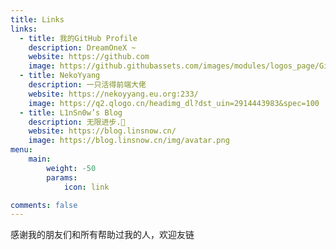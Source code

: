 ```yaml
---
title: Links
links:
  - title: 我的GitHub Profile
    description: DreamOneX ~
    website: https://github.com
    image: https://github.githubassets.com/images/modules/logos_page/GitHub-Mark.png
  - title: NekoYyang
    description: 一只活得前端大佬
    website: https://nekoyyang.eu.org:233/
    image: https://q2.qlogo.cn/headimg_dl?dst_uin=2914443983&spec=100
  - title: L1nSn0w’s Blog
    description: 无限进步.🎈
    website: https://blog.linsnow.cn/
    image: https://blog.linsnow.cn/img/avatar.png
menu:
    main: 
        weight: -50
        params:
            icon: link

comments: false
---
```


感谢我的朋友们和所有帮助过我的人，欢迎友链  
